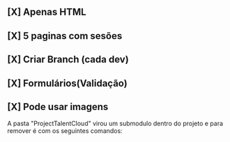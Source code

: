 ## [X] Apenas HTML
## [X] 5 paginas com sesões 
## [X] Criar Branch (cada dev)
## [X] Formulários(Validação)
## [X] Pode usar imagens

A pasta "ProjectTalentCloud" virou um submodulo dentro do projeto e para remover 
é com os seguintes comandos: 